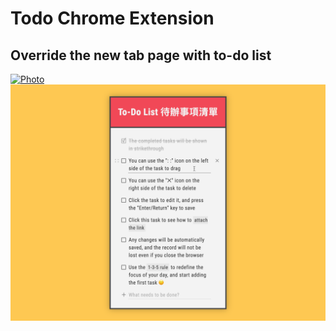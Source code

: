 # Todo Chrome Extension
## Override the new tab page with to-do list

[![Photo](https://raw.githubusercontent.com/rayc2045/todo-chrome-extension/main/images/00.png)](https://dribbble.com/raychangdesign)
[![Photo](https://raw.githubusercontent.com/rayc2045/todo-chrome-extension/main/images/01.png)](https://dribbble.com/raychangdesign)